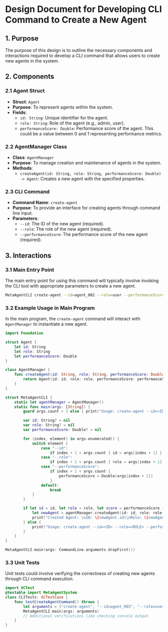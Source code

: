 # Design Document for Developing CLI Command to Create a New Agent

## 1. Purpose
The purpose of this design is to outline the necessary components and interactions required to develop a CLI command that allows users to create new agents in the system.

## 2. Components
### 2.1 Agent Struct
- **Struct**: `Agent`
- **Purpose**: To represent agents within the system.
- **Fields**:
  - `id: String`: Unique identifier for the agent.
  - `role: String`: Role of the agent (e.g., admin, user).
  - `performanceScore: Double`: Performance score of the agent. This could be a value between 0 and 1 representing performance metrics.

### 2.2 AgentManager Class
- **Class**: `AgentManager`
- **Purpose**: To manage creation and maintenance of agents in the system.
- **Methods**:
  - `createAgent(id: String, role: String, performanceScore: Double) -> Agent`: Creates a new agent with the specified properties.

### 2.3 CLI Command
- **Command Name**: `create-agent`
- **Purpose**: To provide an interface for creating agents through command line input.
- **Parameters**:
  - `--id`: The ID of the new agent (required).
  - `--role`: The role of the new agent (required).
  - `--performanceScore`: The performance score of the new agent (required).

## 3. Interactions
### 3.1 Main Entry Point
The main entry point for using this command will typically involve invoking the CLI tool with appropriate parameters to create a new agent.
```bash
MetaAgentCLI create-agent --id=agent_002 --role=user --performanceScore=0.85
```
### 3.2 Example Usage in Main Program
In the main program, the `create-agent` command will interact with `AgentManager` to instantiate a new agent.
```swift
import Foundation

struct Agent {
    let id: String
    let role: String
    let performanceScore: Double
}

class AgentManager {
    func createAgent(id: String, role: String, performanceScore: Double) -> Agent {
        return Agent(id: id, role: role, performanceScore: performanceScore)
    }
}

struct MetaAgentCLI {
    static let agentManager = AgentManager()
    static func main(args: [String]) {
        guard args.count > 3 else { print("Usage: create-agent --id=<ID> --role=<ROLE> --performanceScore=<SCORE>"); return }

        var id: String? = nil
        var role: String? = nil
        var performanceScore: Double? = nil

        for (index, element) in args.enumerated() {
            switch element {
                case "--id":
                    if index + 1 < args.count { id = args[index + 1] }
                case "--role":
                    if index + 1 < args.count { role = args[index + 1] }
                case "--performanceScore":
                    if index + 1 < args.count {
                        performanceScore = Double(args[index + 1])
                    }
                default:
                    break
            }
        }

        if let id = id, let role = role, let score = performanceScore {
            let newAgent = agentManager.createAgent(id: id, role: role, performanceScore: score)
            print("Created Agent: \nID: \(newAgent.id)\nRole: \(newAgent.role)\nPerformance Score: \(newAgent.performanceScore)")
        } else {
            print("Usage: create-agent --id=<ID> --role=<ROLE> --performanceScore=<SCORE>")
        }
    }
}

MetaAgentCLI.main(args: CommandLine.arguments.dropFirst())
```
### 3.3 Unit Tests
Unit tests could involve verifying the correctness of creating new agents through CLI command execution.
```swift
import XCTest
@testable import MetaAgentSystem
class CLITests: XCTestCase {
    func testCreateAgentCommand() throws {
        let arguments = ["create-agent", "--id=agent_003", "--role=user", "--performanceScore=0.85"]
        MetaAgentCLI.main(args: arguments)
        // Additional verifications like checking console output
    }
}
```